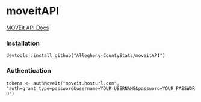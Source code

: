 # moveitAPI

[MOVEit API Docs](https://docs.ipswitch.com/MOVEit/Transfer2019_1/API/Rest/#_overview)

### Installation
`devtools::install_github("Allegheny-CountyStats/moveitAPI")`

### Authentication

`tokens <- authMoveIt("moveit.hosturl.com", "auth=grant_type=password&username=YOUR_USERNAME&password=YOUR_PASSWORD")`
